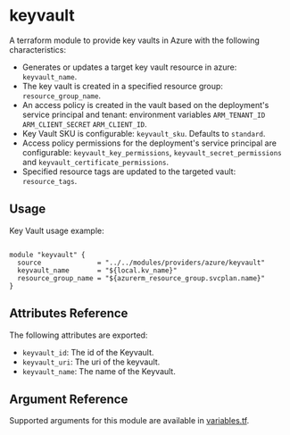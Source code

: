 # keyvault

A terraform module to provide key vaults in Azure with the following characteristics:

- Generates or updates a target key vault resource in azure: `keyvault_name`.
- The key vault is created in a specified resource group: `resource_group_name`.
- An access policy is created in the vault based on the deployment's service principal and tenant: environment variables `ARM_TENANT_ID` `ARM_CLIENT_SECRET` `ARM_CLIENT_ID`.
- Key Vault SKU is configurable: `keyvault_sku`. Defaults to `standard`.
- Access policy permissions for the deployment's service principal are configurable: `keyvault_key_permissions`, `keyvault_secret_permissions` and `keyvault_certificate_permissions`.
- Specified resource tags are updated to the targeted vault: `resource_tags`.

## Usage

Key Vault usage example:

```hcl

module "keyvault" {
  source              = "../../modules/providers/azure/keyvault"
  keyvault_name       = "${local.kv_name}"
  resource_group_name = "${azurerm_resource_group.svcplan.name}"
}
```

## Attributes Reference

The following attributes are exported:

- `keyvault_id`: The id of the Keyvault.
- `keyvault_uri`: The uri of the keyvault.
- `keyvault_name`: The name of the Keyvault.

## Argument Reference

Supported arguments for this module are available in [variables.tf](./variables.tf).
